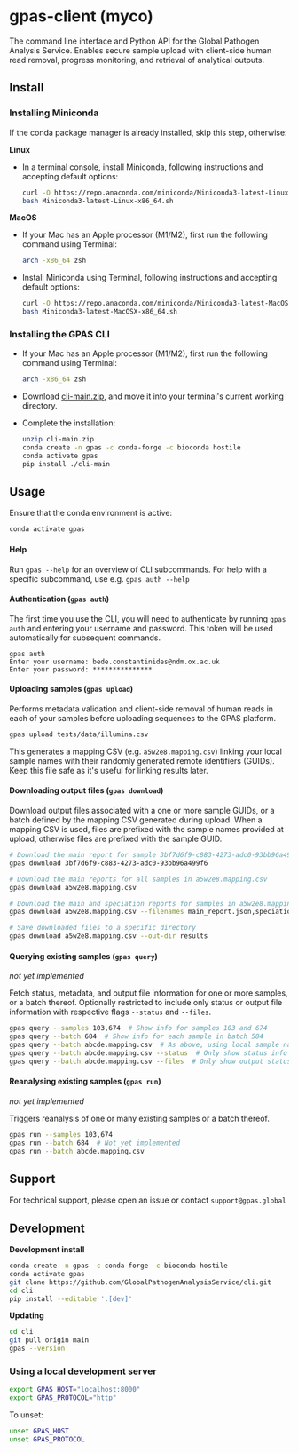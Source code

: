 # gpas-client (myco)

The command line interface and Python API for the Global Pathogen Analysis Service. Enables secure sample upload with client-side human read removal, progress monitoring, and retrieval of analytical outputs.



## Install

### Installing Miniconda

If the conda package manager is already installed, skip this step, otherwise:

**Linux**

- In a terminal console, install Miniconda, following instructions and accepting default options:
  ```bash
  curl -O https://repo.anaconda.com/miniconda/Miniconda3-latest-Linux-x86_64.sh
  bash Miniconda3-latest-Linux-x86_64.sh
  ```

**MacOS**

- If your Mac has an Apple processor (M1/M2), first run the following command using Terminal:
  ```bash
  arch -x86_64 zsh
  ```
- Install Miniconda using Terminal, following instructions and accepting default options:
  ```bash
  curl -O https://repo.anaconda.com/miniconda/Miniconda3-latest-MacOSX-x86_64.sh
  bash Miniconda3-latest-MacOSX-x86_64.sh
  ```



### Installing the GPAS CLI

- If your Mac has an Apple processor (M1/M2), first run the following command using Terminal:

  ```bash
  arch -x86_64 zsh
  ```

- Download [cli-main.zip](https://github.com/GlobalPathogenAnalysisService/cli/archive/refs/heads/main.zip), and move it into your terminal's current working directory.

- Complete the installation:
  ```bash
  unzip cli-main.zip
  conda create -n gpas -c conda-forge -c bioconda hostile
  conda activate gpas
  pip install ./cli-main
  ```



## Usage

Ensure that the conda environment is active:

```bash
conda activate gpas
```



#### Help

Run `gpas --help` for an overview of CLI subcommands. For help with a specific subcommand, use e.g. `gpas auth --help`



#### Authentication (`gpas auth`)

The first time you use the CLI, you will need to authenticate by running `gpas auth` and entering your username and password. This token will be used automatically for subsequent commands.

```
gpas auth
Enter your username: bede.constantinides@ndm.ox.ac.uk
Enter your password: ***************
```



#### Uploading samples (`gpas upload`)

Performs metadata validation and client-side removal of human reads in each of your samples before uploading sequences to the GPAS platform.

```bash
gpas upload tests/data/illumina.csv
```

This generates a mapping CSV (e.g. `a5w2e8.mapping.csv`) linking your local sample names with their randomly generated remote identifiers (GUIDs). Keep this file safe as it's useful for linking results later.



#### Downloading output files (`gpas download`)

Download output files associated with a one or more sample GUIDs, or a batch defined by the mapping CSV generated during upload. When a mapping CSV is used, files are prefixed with the sample names provided at upload, otherwise files are prefixed with the sample GUID.

```bash
# Download the main report for sample 3bf7d6f9-c883-4273-adc0-93bb96a499f6
gpas download 3bf7d6f9-c883-4273-adc0-93bb96a499f6

# Download the main reports for all samples in a5w2e8.mapping.csv
gpas download a5w2e8.mapping.csv

# Download the main and speciation reports for samples in a5w2e8.mapping.csv
gpas download a5w2e8.mapping.csv --filenames main_report.json,speciation_report.json

# Save downloaded files to a specific directory
gpas download a5w2e8.mapping.csv --out-dir results
```



#### Querying existing samples (`gpas query`)

*not yet implemented*

Fetch status, metadata, and output file information for one or more samples, or a batch thereof. Optionally restricted to include only status or output file information with respective flags `--status` and `--files`.

```bash
gpas query --samples 103,674  # Show info for samples 103 and 674
gpas query --batch 684  # Show info for each sample in batch 584
gpas query --batch abcde.mapping.csv  # As above, using local sample names
gpas query --batch abcde.mapping.csv --status  # Only show status info
gpas query --batch abcde.mapping.csv --files  # Only show output status
```





#### Reanalysing existing samples  (`gpas run`)

*not yet implemented*

Triggers reanalysis of one or many existing samples or a batch thereof.

```bash
gpas run --samples 103,674
gpas run --batch 684  # Not yet implemented
gpas run --batch abcde.mapping.csv
```



## Support

For technical support, please open an issue or contact `support@gpas.global`



## Development

**Development install**

```bash
conda create -n gpas -c conda-forge -c bioconda hostile
conda activate gpas
git clone https://github.com/GlobalPathogenAnalysisService/cli.git
cd cli
pip install --editable '.[dev]'
```

**Updating**

```bash
cd cli
git pull origin main
gpas --version
```



### Using a local development server

```bash
export GPAS_HOST="localhost:8000"
export GPAS_PROTOCOL="http"
```
To unset:
```bash
unset GPAS_HOST
unset GPAS_PROTOCOL
```
